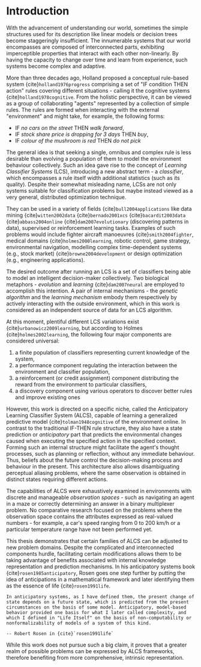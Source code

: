 # Introduction
With the advancement of understanding our world, sometimes the simple structures used for its description like linear models or decision trees become staggeringly insufficient. The innumerable systems that our world encompasses are composed of interconnected parts, exhibiting imperceptible properties that interact with each other non-linearly. By having the capacity to change over time and learn from experience, such systems become complex and adaptive.

More than three decades ago, Holland proposed a conceptual rule-based system {cite}`holland1976progress` comprising a set of "IF condition THEN action" rules covering different situations - calling it the cognitive systems {cite}`holland1978cognitive`. From the holistic perspective, it can be viewed as a group of collaborating "agents" represented by a collection of simple rules. The rules are formed when interacting with the external "environment" and might take, for example, the following forms:

- IF _no cars on the street_ THEN _walk forward_,
- IF _stock share price is dropping for 3 days_ THEN _buy_,
- IF _colour of the mushroom is red_ THEN _do not pick_

The general idea is that seeking a single, omnibus and complex rule is less desirable than evolving a population of them to model the environment behaviour collectively. Such an idea gave rise to the concept of _Learning Classifier Systems_ (LCS), introducing a new abstract term - a _classifier_, which encompasses a rule itself width additional statistics (such as its quality). Despite their somewhat misleading name, LCSs are not only systems suitable for classification problems but maybe instead viewed as a very general, distributed optimization technique.

They can be used in a variety of fields {cite}`bull2004applications` like data mining {cite}`witten2002data` {cite}`bernado2001xcs` {cite}`bacardit2003data` {cite}`abbass2004online` {cite}`dam2007evolutionary` (discovering patterns in data), supervised or reinforcement learning tasks. Examples of such problems would include fighter aircraft manoeuvres {cite}`smith2004fighter`, medical domains {cite}`holmes2000learning`, robotic control, game strategy, environmental navigation, modelling complex time-dependent systems (e.g., stock market) {cite}`browne2004development` or design optimization (e.g., engineering applications).

The desired outcome after running an LCS is a set of classifiers being able to model an intelligent decision-maker collectively. Two biological metaphors - _evolution_ and _learning_ {cite}`dam2007neural` are employed to accomplish this intention. A pair of internal mechanisms - the _genetic algorithm_ and the _learning mechanism_ embody them respectively by actively interacting with the outside environment, which in this work is considered as an independent source of data for an LCS algorithm.

At this moment, plentiful different LCS variations exist {cite}`urbanowicz2009learning`, but according to Holmes {cite}`holmes2002learning`, the following four major components are considered universal:

1. a finite population of classifiers representing current knowledge of the system,
2. a performance component regulating the interaction between the environment and classifier population,
3. a reinforcement (or credit assignment) component distributing the reward from the environment to particular classifiers,
4. a discovery component using various operators to discover better rules and improve existing ones

However, this work is directed on a specific niche, called the Anticipatory Learning Classifier System (ALCS), capable of learning a generalized predictive model {cite}`tolman1948cognitive` of the environment online. In contrast to the traditional IF-THEN rule structure, they also have a state prediction or _anticipatory_ part that predicts the environmental changes caused when executing the specified action in the specified context. Forming such an internal structure might facilitate the agent's thought processes, such as planning or reflection, without any immediate behaviour. Thus, beliefs about the future control the decision-making process and behaviour in the present. This architecture also allows disambiguating perceptual aliasing problems, where the same observation is obtained in distinct states requiring different actions.

The capabilities of ALCS were exhaustively examined in environments with discrete and manageable _observation spaces_ - such as navigating an agent in a maze or correctly determining an answer in a binary multiplexer problem. No comparative research focused on the problems where the observation space contains the attributes expressed as real-valued numbers - for example, a car's speed ranging from 0 to 200 km/h or a particular temperature range have not been performed yet.

This thesis demonstrates that certain families of ALCS can be adjusted to new problem domains. Despite the complicated and interconnected components hurdle, facilitating certain modifications allows them to be taking advantage of benefits associated with internal knowledge representation and prediction mechanisms. In his anticipatory systems book {cite}`rosen1985anticipatory`, Rosen goes one step further by putting the idea of anticipations in a mathematical framework and later identifying them as the essence of life {cite}`rosen1991life`.

```{epigraph}
In anticipatory systems, as I have defined them, the present change of state depends on a future state, which is predicted from the present circumstances on the basis of some model. Anticipatory, model-based behavior provided one basis for what I later called complexity, and which I defined in "Life Itself" on the basis of non-computability or nonformalizability of models of a system of this kind.

-- Robert Rosen in {cite}`rosen1991life`
```

While this work does not pursue such a big claim, it proves that a greater realm of possible problems can be expressed by ALCS frameworks, therefore benefiting from more comprehensive, intrinsic representation.